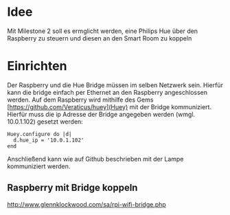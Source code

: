 # Idee

Mit Milestone 2 soll es ermglicht werden, eine Philips Hue über den Raspberry
zu steuern und diesen an den Smart Room zu koppeln

# Einrichten

Der Raspberry und die Hue Bridge müssen im selben Netzwerk sein.
Hierfür kann die bridge einfach per Ethernet an den Raspberry angeschlossen werden.
Auf dem Raspberry wird mithilfe des Gems [https://github.com/Veraticus/huey](Huey)
mit der Bridge kommuniziert.
Hierfür muss die ip Adresse der Bridge angegeben werden (wmgl. 10.0.1.102) gesetzt werden:

    Huey.configure do |d|
      d.hue_ip = '10.0.1.102'
    end

Anschließend kann wie auf Github beschrieben mit der Lampe kommuniziert werden.

## Raspberry mit Bridge koppeln

http://www.glennklockwood.com/sa/rpi-wifi-bridge.php
